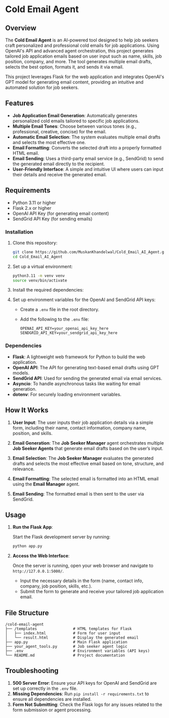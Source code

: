 # Cold Email Agent

## Overview

The **Cold Email Agent** is an AI-powered tool designed to help job seekers craft personalized and professional cold emails for job applications. Using OpenAI's API and advanced agent orchestration, this project generates tailored job application emails based on user input such as name, skills, job position, company, and more. The tool generates multiple email drafts, selects the best option, formats it, and sends it via email.

This project leverages Flask for the web application and integrates OpenAI's GPT model for generating email content, providing an intuitive and automated solution for job seekers.

## Features

* **Job Application Email Generation**: Automatically generates personalized cold emails tailored to specific job applications.
* **Multiple Email Tones**: Choose between various tones (e.g., professional, creative, concise) for the email.
* **Automatic Email Selection**: The system evaluates multiple email drafts and selects the most effective one.
* **Email Formatting**: Converts the selected draft into a properly formatted HTML email.
* **Email Sending**: Uses a third-party email service (e.g., SendGrid) to send the generated email directly to the recipient.
* **User-Friendly Interface**: A simple and intuitive UI where users can input their details and receive the generated email.

## Requirements

* Python 3.11 or higher
* Flask 2.x or higher
* OpenAI API Key (for generating email content)
* SendGrid API Key (for sending emails)

### Installation

1. Clone this repository:

   ```bash
   git clone https://github.com/MuskanKhandelwal/Cold_Email_AI_Agent.git
   cd Cold_Email_AI_Agent
   ```

2. Set up a virtual environment:

   ```bash
   python3.11 -m venv venv
   source venv/bin/activate
   ```

3. Install the required dependencies:

4. Set up environment variables for the OpenAI and SendGrid API keys:

   * Create a `.env` file in the root directory.
   * Add the following to the `.env` file:

     ```
     OPENAI_API_KEY=your_openai_api_key_here
     SENDGRID_API_KEY=your_sendgrid_api_key_here
     ```

### Dependencies

* **Flask**: A lightweight web framework for Python to build the web application.
* **OpenAI API**: The API for generating text-based email drafts using GPT models.
* **SendGrid API**: Used for sending the generated email via email services.
* **Asyncio**: To handle asynchronous tasks like waiting for email generation.
* **dotenv**: For securely loading environment variables.

## How It Works

1. **User Input**: The user inputs their job application details via a simple form, including their name, contact information, company name, position, and skills.

2. **Email Generation**: The **Job Seeker Manager** agent orchestrates multiple **Job Seeker Agents** that generate email drafts based on the user’s input.

3. **Email Selection**: The **Job Seeker Manager** evaluates the generated drafts and selects the most effective email based on tone, structure, and relevance.

4. **Email Formatting**: The selected email is formatted into an HTML email using the **Email Manager** agent.

5. **Email Sending**: The formatted email is then sent to the user via SendGrid.

## Usage

1. **Run the Flask App**:

   Start the Flask development server by running:

   ```bash
   python app.py
   ```

2. **Access the Web Interface**:

   Once the server is running, open your web browser and navigate to `http://127.0.0.1:5000/`.

   * Input the necessary details in the form (name, contact info, company, job position, skills, etc.).
   * Submit the form to generate and receive your tailored job application email.

## File Structure

```
/cold-email-agent
├── /templates                # HTML templates for Flask
│   ├── index.html            # Form for user input
│   └── result.html           # Display the generated email
├── app.py                    # Main Flask application
├── your_agent_tools.py       # Job seeker agent logic
├── .env                      # Environment variables (API keys)
└── README.md                 # Project documentation
```

## Troubleshooting

1. **500 Server Error**: Ensure your API keys for OpenAI and SendGrid are set up correctly in the `.env` file.
2. **Missing Dependencies**: Run `pip install -r requirements.txt` to ensure all dependencies are installed.
3. **Form Not Submitting**: Check the Flask logs for any issues related to the form submission or agent processing.


